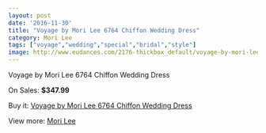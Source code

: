```yaml
---
layout: post
date: '2016-11-30'
title: "Voyage by Mori Lee 6764 Chiffon Wedding Dress"
category: Mori Lee
tags: ["voyage","wedding","special","bridal","style"]
image: http://www.eudances.com/2176-thickbox_default/voyage-by-mori-lee-6764-chiffon-wedding-dress.jpg
---
```

Voyage by Mori Lee 6764 Chiffon Wedding Dress

On Sales: **$347.99**
<a href="https://www.eudances.com/en/mori-lee/730-voyage-by-mori-lee-6764-chiffon-wedding-dress.html"><amp-img layout="responsive" width="600" height="600" src="//www.eudances.com/2176-thickbox_default/voyage-by-mori-lee-6764-chiffon-wedding-dress.jpg" alt="Voyage by Mori Lee 6764 Chiffon Wedding Dress 0" /></a>
<a href="https://www.eudances.com/en/mori-lee/730-voyage-by-mori-lee-6764-chiffon-wedding-dress.html"><amp-img layout="responsive" width="600" height="600" src="//www.eudances.com/2178-thickbox_default/voyage-by-mori-lee-6764-chiffon-wedding-dress.jpg" alt="Voyage by Mori Lee 6764 Chiffon Wedding Dress 1" /></a>
<a href="https://www.eudances.com/en/mori-lee/730-voyage-by-mori-lee-6764-chiffon-wedding-dress.html"><amp-img layout="responsive" width="600" height="600" src="//www.eudances.com/2177-thickbox_default/voyage-by-mori-lee-6764-chiffon-wedding-dress.jpg" alt="Voyage by Mori Lee 6764 Chiffon Wedding Dress 2" /></a>

Buy it: [Voyage by Mori Lee 6764 Chiffon Wedding Dress](https://www.eudances.com/en/mori-lee/730-voyage-by-mori-lee-6764-chiffon-wedding-dress.html "Voyage by Mori Lee 6764 Chiffon Wedding Dress")

View more: [Mori Lee](https://www.eudances.com/en/9-mori-lee "Mori Lee")